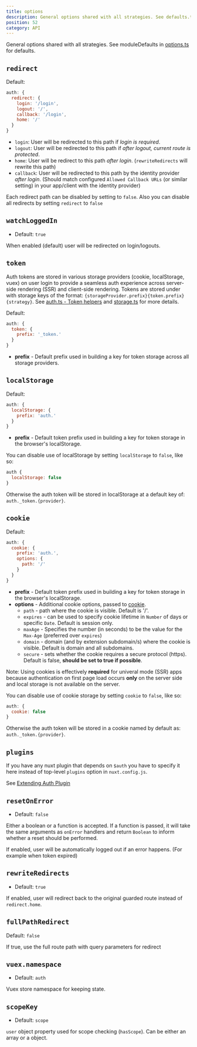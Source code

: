 ```yaml
---
title: options
description: General options shared with all strategies. See defaults.ts for defaults.
position: 52
category: API
---
```


General options shared with all strategies. See moduleDefaults in [options.ts](https://github.com/nuxt-community/auth-module/blob/dev/src/options.ts) for defaults.

## `redirect`

Default:

```js
auth: {
  redirect: {
    login: '/login',
    logout: '/',
    callback: '/login',
    home: '/'
  }
}
```

* `login`: User will be redirected to this path if *login is required*.
* `logout`: User will be redirected to this path if *after logout, current route is protected*.
* `home`: User will be redirect to this path *after login*. (`rewriteRedirects` will rewrite this path)
* `callback`: User will be redirected to this path by the identity provider *after login*. (Should match configured `Allowed Callback URLs` (or similar setting) in your app/client with the identity provider)

Each redirect path can be disabled by setting to `false`.
Also you can disable all redirects by setting `redirect` to `false`

## `watchLoggedIn`

- Default: `true`

When enabled (default) user will be redirected on login/logouts.

## `token`

Auth tokens are stored in various storage providers (cookie, localStorage, vuex) on user login to provide a seamless auth experience across server-side rendering (SSR) and client-side rendering. Tokens are stored under with storage keys of the format: `{storageProvider.prefix}{token.prefix}{strategy}`. See [auth.ts - Token helpers](https://github.com/nuxt-community/auth-module/blob/dev/src/core/auth.ts#L160) and [storage.ts](https://github.com/nuxt-community/auth-module/blob/dev/src/core/storage.ts) for more details.

Default:

```js
auth: {
  token: {
    prefix: '_token.'
  }
}
```

* **prefix** - Default prefix used in building a key for token storage across all storage providers.

## `localStorage`

Default:

```js
auth: {
  localStorage: {
    prefix: 'auth.'
  }
}
```

* **prefix** - Default token prefix used in building a key for token storage in the browser's localStorage.

You can disable use of localStorage by setting `localStorage` to `false`, like so:

```js
auth {
  localStorage: false
}
```

Otherwise the auth token will be stored in localStorage at a default key of: `auth._token.{provider}`.

## `cookie`

Default:

```js
auth: {
  cookie: {
    prefix: 'auth.',
    options: {
      path: '/'
    }
  }
}
```

* **prefix** - Default token prefix used in building a key for token storage in the browser's localStorage.
* **options** - Additional cookie options, passed to [cookie](https://www.npmjs.com/package/cookie).
  * `path` - path where the cookie is visible. Default is '/'.
  * `expires` - can be used to specify cookie lifetime in `Number` of days or specific `Date`. Default is session only.
  * `maxAge` - Specifies the number (in seconds) to be the value for the `Max-Age` (preferred over `expires`)
  * `domain` - domain (and by extension subdomain/s) where the cookie is visible. Default is domain and all subdomains.
  * `secure` - sets whether the cookie requires a secure protocol (https). Default is false, **should be set to true if possible**.

Note: Using cookies is effectively **required** for univeral mode (SSR) apps because authentication on first page load occurs **only** on the server side and local storage is not available on the server.

You can disable use of cookie storage by setting `cookie` to `false`, like so:

```js
auth: {
  cookie: false
}
```

Otherwise the auth token will be stored in a cookie named by default as: `auth._token.{provider}`.

## `plugins`

If you have any nuxt plugin that depends on `$auth` you have to specify it here instead of top-level `plugins` option in `nuxt.config.js`.

See [Extending Auth Plugin](/recipes/extend)

## `resetOnError`

* Default: `false`

Either a boolean or a function is accepted. If a function is passed, it will take the same arguments as `onError` handlers and return `Boolean` to inform whether a reset should be performed.

If enabled, user will be automatically logged out if an error happens. (For example when token expired)

## `rewriteRedirects`

* Default: `true`

If enabled, user will redirect back to the original guarded route instead of `redirect.home`.

## `fullPathRedirect`

Default: `false`

If true, use the full route path with query parameters for redirect

## `vuex.namespace`

* Default: `auth`

Vuex store namespace for keeping state.

## `scopeKey`

* Default: `scope`

`user` object property used for scope checking (`hasScope`). Can be either an array or a object.
